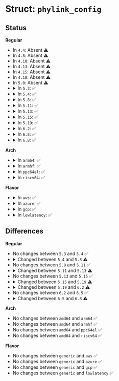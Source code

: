 # Struct: <code>phylink_config</code>

## Status
<b>Regular</b>
<ul>
<li>
In <code>4.4</code>: Absent ⚠️
</li>
<li>
In <code>4.8</code>: Absent ⚠️
</li>
<li>
In <code>4.10</code>: Absent ⚠️
</li>
<li>
In <code>4.13</code>: Absent ⚠️
</li>
<li>
In <code>4.15</code>: Absent ⚠️
</li>
<li>
In <code>4.18</code>: Absent ⚠️
</li>
<li>
In <code>5.0</code>: Absent ⚠️
</li>
<li>
<details>
<summary>In <code>5.3</code>: ✅</summary>

```c
struct phylink_config {
    struct device *dev;
    enum phylink_op_type type;
};
```
</details>
</li>
<li>
<details>
<summary>In <code>5.4</code>: ✅</summary>

```c
struct phylink_config {
    struct device *dev;
    enum phylink_op_type type;
};
```
</details>
</li>
<li>
<details>
<summary>In <code>5.8</code>: ✅</summary>

```c
struct phylink_config {
    struct device *dev;
    enum phylink_op_type type;
    bool pcs_poll;
    bool poll_fixed_state;
    void (*get_fixed_state)(struct phylink_config *, struct phylink_link_state *);
};
```
</details>
</li>
<li>
<details>
<summary>In <code>5.11</code>: ✅</summary>

```c
struct phylink_config {
    struct device *dev;
    enum phylink_op_type type;
    bool pcs_poll;
    bool poll_fixed_state;
    void (*get_fixed_state)(struct phylink_config *, struct phylink_link_state *);
};
```
</details>
</li>
<li>
<details>
<summary>In <code>5.13</code>: ✅</summary>

```c
struct phylink_config {
    struct device *dev;
    enum phylink_op_type type;
    bool pcs_poll;
    bool poll_fixed_state;
    bool ovr_an_inband;
    void (*get_fixed_state)(struct phylink_config *, struct phylink_link_state *);
};
```
</details>
</li>
<li>
<details>
<summary>In <code>5.15</code>: ✅</summary>

```c
struct phylink_config {
    struct device *dev;
    enum phylink_op_type type;
    bool pcs_poll;
    bool poll_fixed_state;
    bool ovr_an_inband;
    void (*get_fixed_state)(struct phylink_config *, struct phylink_link_state *);
};
```
</details>
</li>
<li>
<details>
<summary>In <code>5.19</code>: ✅</summary>

```c
struct phylink_config {
    struct device *dev;
    enum phylink_op_type type;
    bool legacy_pre_march2020;
    bool poll_fixed_state;
    bool ovr_an_inband;
    void (*get_fixed_state)(struct phylink_config *, struct phylink_link_state *);
    long unsigned int supported_interfaces[1];
    long unsigned int mac_capabilities;
};
```
</details>
</li>
<li>
<details>
<summary>In <code>6.2</code>: ✅</summary>

```c
struct phylink_config {
    struct device *dev;
    enum phylink_op_type type;
    bool legacy_pre_march2020;
    bool poll_fixed_state;
    bool mac_managed_pm;
    bool ovr_an_inband;
    void (*get_fixed_state)(struct phylink_config *, struct phylink_link_state *);
    long unsigned int supported_interfaces[1];
    long unsigned int mac_capabilities;
};
```
</details>
</li>
<li>
<details>
<summary>In <code>6.5</code>: ✅</summary>

```c
struct phylink_config {
    struct device *dev;
    enum phylink_op_type type;
    bool legacy_pre_march2020;
    bool poll_fixed_state;
    bool mac_managed_pm;
    bool ovr_an_inband;
    void (*get_fixed_state)(struct phylink_config *, struct phylink_link_state *);
    long unsigned int supported_interfaces[1];
    long unsigned int mac_capabilities;
};
```
</details>
</li>
<li>
<details>
<summary>In <code>6.8</code>: ✅</summary>

```c
struct phylink_config {
    struct device *dev;
    enum phylink_op_type type;
    bool poll_fixed_state;
    bool mac_managed_pm;
    bool ovr_an_inband;
    void (*get_fixed_state)(struct phylink_config *, struct phylink_link_state *);
    long unsigned int supported_interfaces[1];
    long unsigned int mac_capabilities;
};
```
</details>
</li>
</ul>
<b>Arch</b>
<ul>
<li>
<details>
<summary>In <code>arm64</code>: ✅</summary>

```c
struct phylink_config {
    struct device *dev;
    enum phylink_op_type type;
};
```
</details>
</li>
<li>
<details>
<summary>In <code>armhf</code>: ✅</summary>

```c
struct phylink_config {
    struct device *dev;
    enum phylink_op_type type;
};
```
</details>
</li>
<li>
<details>
<summary>In <code>ppc64el</code>: ✅</summary>

```c
struct phylink_config {
    struct device *dev;
    enum phylink_op_type type;
};
```
</details>
</li>
<li>
<details>
<summary>In <code>riscv64</code>: ✅</summary>

```c
struct phylink_config {
    struct device *dev;
    enum phylink_op_type type;
};
```
</details>
</li>
</ul>
<b>Flavor</b>
<ul>
<li>
<details>
<summary>In <code>aws</code>: ✅</summary>

```c
struct phylink_config {
    struct device *dev;
    enum phylink_op_type type;
};
```
</details>
</li>
<li>
<details>
<summary>In <code>azure</code>: ✅</summary>

```c
struct phylink_config {
    struct device *dev;
    enum phylink_op_type type;
};
```
</details>
</li>
<li>
<details>
<summary>In <code>gcp</code>: ✅</summary>

```c
struct phylink_config {
    struct device *dev;
    enum phylink_op_type type;
};
```
</details>
</li>
<li>
<details>
<summary>In <code>lowlatency</code>: ✅</summary>

```c
struct phylink_config {
    struct device *dev;
    enum phylink_op_type type;
};
```
</details>
</li>
</ul>

## Differences
<b>Regular</b>
<ul>
<li>
No changes between <code>5.3</code> and <code>5.4</code> ✅
</li>
<li>
<details>
<summary>Changed between <code>5.4</code> and <code>5.8</code> ⚠️</summary>
<ul>
<li>
<b>Field added. </b>
<code>bool pcs_poll</code>
</li>
<li>
<b>Field added. </b>
<code>bool poll_fixed_state</code>
</li>
<li>
<b>Field added. </b>
<code>void (*get_fixed_state)(struct phylink_config *, struct phylink_link_state *)</code>
</li>
</ul>
</details>
</li>
<li>
No changes between <code>5.8</code> and <code>5.11</code> ✅
</li>
<li>
<details>
<summary>Changed between <code>5.11</code> and <code>5.13</code> ⚠️</summary>
<ul>
<li>
<b>Field added. </b>
<code>bool ovr_an_inband</code>
</li>
</ul>
</details>
</li>
<li>
No changes between <code>5.13</code> and <code>5.15</code> ✅
</li>
<li>
<details>
<summary>Changed between <code>5.15</code> and <code>5.19</code> ⚠️</summary>
<ul>
<li>
<b>Field added. </b>
<code>bool legacy_pre_march2020</code>
</li>
<li>
<b>Field added. </b>
<code>long unsigned int supported_interfaces[1]</code>
</li>
<li>
<b>Field added. </b>
<code>long unsigned int mac_capabilities</code>
</li>
<li>
<b>Field removed. </b>
<code>bool pcs_poll</code>
</li>
</ul>
</details>
</li>
<li>
<details>
<summary>Changed between <code>5.19</code> and <code>6.2</code> ⚠️</summary>
<ul>
<li>
<b>Field added. </b>
<code>bool mac_managed_pm</code>
</li>
</ul>
</details>
</li>
<li>
No changes between <code>6.2</code> and <code>6.5</code> ✅
</li>
<li>
<details>
<summary>Changed between <code>6.5</code> and <code>6.8</code> ⚠️</summary>
<ul>
<li>
<b>Field removed. </b>
<code>bool legacy_pre_march2020</code>
</li>
</ul>
</details>
</li>
</ul>
<b>Arch</b>
<ul>
<li>
No changes between <code>amd64</code> and <code>arm64</code> ✅
</li>
<li>
No changes between <code>amd64</code> and <code>armhf</code> ✅
</li>
<li>
No changes between <code>amd64</code> and <code>ppc64el</code> ✅
</li>
<li>
No changes between <code>amd64</code> and <code>riscv64</code> ✅
</li>
</ul>
<b>Flavor</b>
<ul>
<li>
No changes between <code>generic</code> and <code>aws</code> ✅
</li>
<li>
No changes between <code>generic</code> and <code>azure</code> ✅
</li>
<li>
No changes between <code>generic</code> and <code>gcp</code> ✅
</li>
<li>
No changes between <code>generic</code> and <code>lowlatency</code> ✅
</li>
</ul>
